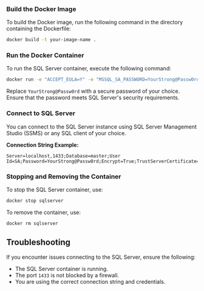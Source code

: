 ### Build the Docker Image

To build the Docker image, run the following command in the directory containing the Dockerfile:

```bash
docker build -t your-image-name .
```

### Run the Docker Container

To run the SQL Server container, execute the following command:

```bash
docker run -e "ACCEPT_EULA=Y" -e "MSSQL_SA_PASSWORD=YourStrong@Passw0rd" -p 1433:1433 --name sqlserver -d your-image-name
```

Replace `YourStrong@Passw0rd` with a secure password of your choice. Ensure that the password meets SQL Server's security requirements.

### Connect to SQL Server

You can connect to the SQL Server instance using SQL Server Management Studio (SSMS) or any SQL client of your choice.

**Connection String Example:**

```plaintext
Server=localhost,1433;Database=master;User Id=SA;Password=YourStrong@Passw0rd;Encrypt=True;TrustServerCertificate=True;
```

### Stopping and Removing the Container

To stop the SQL Server container, use:

```bash
docker stop sqlserver
```

To remove the container, use:

```bash
docker rm sqlserver
```

## Troubleshooting

If you encounter issues connecting to the SQL Server, ensure the following:

- The SQL Server container is running.
- The port `1433` is not blocked by a firewall.
- You are using the correct connection string and credentials.
